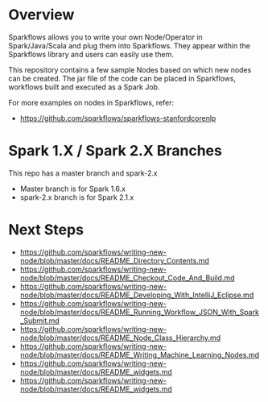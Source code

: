 # Overview

Sparkflows allows you to write your own Node/Operator in Spark/Java/Scala and plug them into Sparkflows. They appear within the Sparkflows library and users can easily use them.

This repository contains a few sample Nodes based on which new nodes can be created. The jar file of the code can be placed in Sparkflows, workflows built and executed as a Spark Job.

For more examples on nodes in Sparkflows, refer:

- https://github.com/sparkflows/sparkflows-stanfordcorenlp

# Spark 1.X / Spark 2.X Branches

This repo has a master branch and spark-2.x

- Master branch is for Spark 1.6.x
- spark-2.x branch is for Spark 2.1.x


# Next Steps

- https://github.com/sparkflows/writing-new-node/blob/master/docs/README_Directory_Contents.md
- https://github.com/sparkflows/writing-new-node/blob/master/docs/README_Checkout_Code_And_Build.md
- https://github.com/sparkflows/writing-new-node/blob/master/docs/README_Developing_With_IntelliJ_Eclipse.md
- https://github.com/sparkflows/writing-new-node/blob/master/docs/README_Running_Workflow_JSON_With_Spark_Submit.md
- https://github.com/sparkflows/writing-new-node/blob/master/docs/README_Node_Class_Hierarchy.md
- https://github.com/sparkflows/writing-new-node/blob/master/docs/README_Writing_Machine_Learning_Nodes.md
- https://github.com/sparkflows/writing-new-node/blob/master/docs/README_widgets.md
- https://github.com/sparkflows/writing-new-node/blob/master/docs/README_widgets.md

